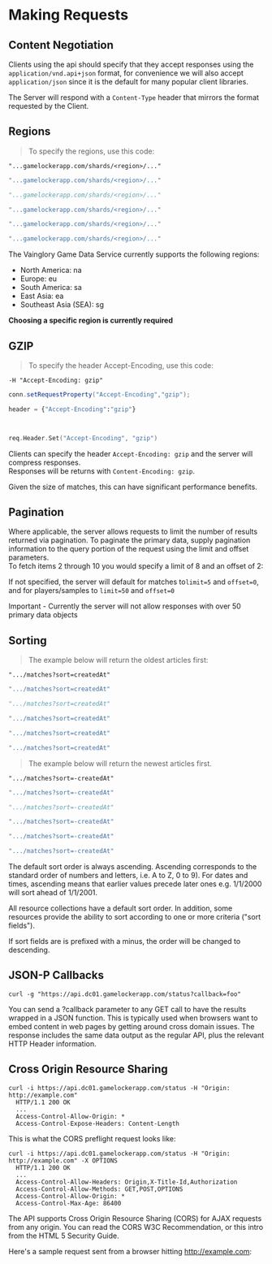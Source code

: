 # Making Requests

## Content Negotiation

Clients using the api should specify that they accept responses using the
`application/vnd.api+json` format, for convenience we will also accept `application/json`
since it is the default for many popular client libraries.

The Server will respond with a `Content-Type` header that mirrors the format
requested by the Client.


## Regions

> To specify the regions, use this code:

```shell
"...gamelockerapp.com/shards/<region>/..."
```
```java
"...gamelockerapp.com/shards/<region>/..."
```
```python
"...gamelockerapp.com/shards/<region>/..."
```
```ruby
"...gamelockerapp.com/shards/<region>/..."
```
```javascript
"...gamelockerapp.com/shards/<region>/..."
```
```go
"...gamelockerapp.com/shards/<region>/..."
```

The Vainglory Game Data Service currently supports the following regions:

* North America: na
* Europe: eu
* South America: sa
* East Asia: ea
* Southeast Asia (SEA): sg

**Choosing a specific region is currently required**

## GZIP

> To specify the header Accept-Encoding, use this code:

```shell
-H "Accept-Encoding: gzip"
```
```java
conn.setRequestProperty("Accept-Encoding","gzip");

```
```python
header = {"Accept-Encoding":"gzip"}
```
```ruby
```
```javascript
```
```go
req.Header.Set("Accept-Encoding", "gzip")
```

Clients can specify the header `Accept-Encoding: gzip` and the server will compress responses.  
Responses will be returns with `Content-Encoding: gzip`.

Given the size of matches, this can have significant performance benefits.


## Pagination


Where applicable, the server allows requests to limit the number of results
returned via pagination. To paginate the primary data, supply pagination information
to the query portion of the request using the limit and offset parameters.  
To fetch items 2 through 10 you would specify a limit of 8 and an offset of 2:

If not specified, the server will default for matches to`limit=5` and `offset=0`, and for players/samples to `limit=50` and `offset=0`

<aside class="warning">
Important - Currently the server will not allow responses with over 50 primary data objects
</aside>

## Sorting

>The example below will return the oldest articles first:

```shell
".../matches?sort=createdAt"
```
```java
".../matches?sort=createdAt"
```
```python
".../matches?sort=createdAt"
```
```ruby
".../matches?sort=createdAt"
```
```javascript
".../matches?sort=createdAt"
```
```go
".../matches?sort=createdAt"
```

>The example below will return the newest articles first.

```shell
".../matches?sort=-createdAt"
```
```java
".../matches?sort=-createdAt"
```
```python
".../matches?sort=-createdAt"
```
```ruby
".../matches?sort=-createdAt"
```
```javascript
".../matches?sort=-createdAt"
```
```go
".../matches?sort=-createdAt"
```
The default sort order is always ascending. Ascending corresponds to the
standard order of numbers and letters, i.e. A to Z, 0 to 9).  For dates and times,
ascending means that earlier values precede later ones e.g. 1/1/2000 will sort
ahead of 1/1/2001.

All resource collections have a default sort order.  In addition, some resources
provide the ability to sort according to one or more criteria ("sort fields").

If sort fields are is prefixed with a minus, the order will be changed to descending.

## JSON-P Callbacks

```shell
curl -g "https://api.dc01.gamelockerapp.com/status?callback=foo"
```

You can send a ?callback parameter to any GET call to have the results wrapped in a JSON function. This is typically used when browsers want to embed content in web pages by getting around cross domain issues. The response includes the same data output as the regular API, plus the relevant HTTP Header information.


## Cross Origin Resource Sharing

```shell
curl -i https://api.dc01.gamelockerapp.com/status -H "Origin: http://example.com"
  HTTP/1.1 200 OK
  ...
  Access-Control-Allow-Origin: *
  Access-Control-Expose-Headers: Content-Length
```
This is what the CORS preflight request looks like:

```shell
curl -i https://api.dc01.gamelockerapp.com/status -H "Origin: http://example.com" -X OPTIONS
  HTTP/1.1 200 OK
  ...
  Access-Control-Allow-Headers: Origin,X-Title-Id,Authorization
  Access-Control-Allow-Methods: GET,POST,OPTIONS
  Access-Control-Allow-Origin: *
  Access-Control-Max-Age: 86400
```

The API supports Cross Origin Resource Sharing (CORS) for AJAX requests from any origin.
You can read the CORS W3C Recommendation, or this intro from the HTML 5 Security Guide.

Here's a sample request sent from a browser hitting http://example.com:
